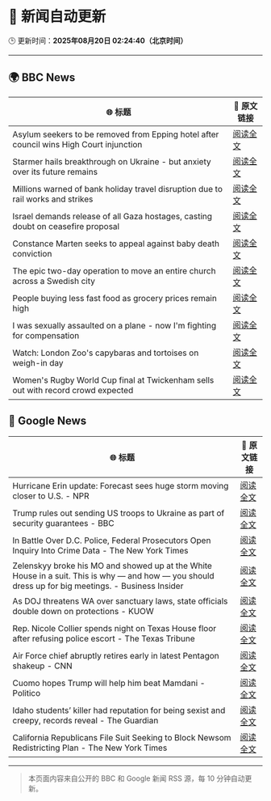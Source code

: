 # 🧠 新闻自动更新

🕒 更新时间：**2025年08月20日 02:24:40（北京时间）**

---

## 🌍 BBC News

| 🌐 标题 | 🔗 原文链接 |
|--------|-------------|
| Asylum seekers to be removed from Epping hotel after council wins High Court injunction | [阅读全文](https://www.bbc.com/news/articles/cy98gdnrl7lo?at_medium=RSS&at_campaign=rss) |
| Starmer hails breakthrough on Ukraine - but anxiety over its future remains | [阅读全文](https://www.bbc.com/news/articles/cr5rl6y04z0o?at_medium=RSS&at_campaign=rss) |
| Millions warned of bank holiday travel disruption due to rail works and strikes | [阅读全文](https://www.bbc.com/news/articles/c5y26gg371jo?at_medium=RSS&at_campaign=rss) |
| Israel demands release of all Gaza hostages, casting doubt on ceasefire proposal | [阅读全文](https://www.bbc.com/news/articles/cjeynvp409vo?at_medium=RSS&at_campaign=rss) |
| Constance Marten seeks to appeal against baby death conviction | [阅读全文](https://www.bbc.com/news/articles/clyjg1q5y4qo?at_medium=RSS&at_campaign=rss) |
| The epic two-day operation to move an entire church across a Swedish city | [阅读全文](https://www.bbc.com/news/articles/cde3xp4xlw9o?at_medium=RSS&at_campaign=rss) |
| People buying less fast food as grocery prices remain high | [阅读全文](https://www.bbc.com/news/articles/c5y042g11yvo?at_medium=RSS&at_campaign=rss) |
| I was sexually assaulted on a plane - now I'm fighting for compensation | [阅读全文](https://www.bbc.com/news/articles/cly6g2j67rko?at_medium=RSS&at_campaign=rss) |
| Watch: London Zoo's capybaras and tortoises on weigh-in day | [阅读全文](https://www.bbc.com/news/videos/c6267d6ng02o?at_medium=RSS&at_campaign=rss) |
| Women's Rugby World Cup final at Twickenham sells out with record crowd expected | [阅读全文](https://www.bbc.com/sport/rugby-union/articles/cwy597y87dxo?at_medium=RSS&at_campaign=rss) |

## 📰 Google News

| 🌐 标题 | 🔗 原文链接 |
|--------|-------------|
| Hurricane Erin update: Forecast sees huge storm moving closer to U.S. - NPR | [阅读全文](https://news.google.com/rss/articles/CBMilgFBVV95cUxOeV81SmNfZGM2bnFCM1V3Vnk1RUhCUDNKdHdTN0xmRW1PYUpSUk9PVmxORElnSkhzbjdGLVMxei0yY1MzNkhpaWM1bzUyREs4U0pTQjc5QmJ6NlFlTmtWcFREM05rNDV2Q3NTTUZpSUZVVF9FdElDbC1RTExaZXZfYVl0ZWhfZ0ZycF9FLW55d2dkUHV5UlE?oc=5) |
| Trump rules out sending US troops to Ukraine as part of security guarantees - BBC | [阅读全文](https://news.google.com/rss/articles/CBMiVEFVX3lxTE5xZG92aktaTUYyY1FVYnFCRXBHd2JzaHJlUkxOU3IyX1FKdmNPVVVkUlpSdHhtZnh0Rjg2aE5vOFA1eG91OGlDLWJ2N2dpWFNKdEs4aw?oc=5) |
| In Battle Over D.C. Police, Federal Prosecutors Open Inquiry Into Crime Data - The New York Times | [阅读全文](https://news.google.com/rss/articles/CBMijwFBVV95cUxOVHNkajY0Rmp0dVpPUDZRaW4wbUR1bGsxTmpSMUt0RUZqYWRiY1JZckFMQkpOc0Y2QURjcVRYLUtiVUp6SndZNFRuUDZmQkM0UGpoamI2R2tzMVZkM2dNVjRHTmk1d0NRNlFiSzliekktUUdCTFdFUTRad3FDQkxnaEViS09QMmpfTWwwT2xwTQ?oc=5) |
| Zelenskyy broke his MO and showed up at the White House in a suit. This is why — and how — you should dress up for big meetings. - Business Insider | [阅读全文](https://news.google.com/rss/articles/CBMipgFBVV95cUxOVDN6T3JwSUFHV19QMW16SFowYjNOUjJwYW1xeG1Ga2JkWUp0dWx1T2U4RHJFb1dyblMwY3N6b2sxaWluZmhlRjRGQVNNTU1SelowSGs2ZGhFaUp5cnJDNXNPSzBObnZQZDM5cGdfa0hoWEdMNEJUME43WXJxc2lhLUtOYTlkN0VYY1hTbUhyWG9YT2J0OFVBVk1qMHItN2lGa2dFYmpR?oc=5) |
| As DOJ threatens WA over sanctuary laws, state officials double down on protections - KUOW | [阅读全文](https://news.google.com/rss/articles/CBMiqAFBVV95cUxOenRsckI1RFVqTlFMaUFMMWgyaTZ6aFlEUnlodXgtZDFaWC1YcEpxMkpudTdhNkc3WmM1VW1EYks3NThMYm5qUzRibFVfek5qMEJQN0dHX2RLVG5EVUZ6N18wSGxiZVE4WGlaY1NpOUViVnFpcDZEdVRQWGhwaGJSWTJpRy11eDNwckctNmlwNng3eE9RUVRIbzQwWGh6eVpNNzk4NnQwNXU?oc=5) |
| Rep. Nicole Collier spends night on Texas House floor after refusing police escort - The Texas Tribune | [阅读全文](https://news.google.com/rss/articles/CBMioAFBVV95cUxNZ2NyNXFMVnRJQldZNXRNUEtkR1ZpdEFlRENhZmEtRHBpc0Mwbi1ja28yMng3MzAxakpGSENmYlg5cUFtVnd6TDRhOVRpY2pvZExsMFhzeklLR3ZwVmVwVUhmSkZueUh6QVFMaUZzN2hmZ2t6bmlXeVNCNXowYklkaE5PNnZHUWswYVBFS3lRVzNfNjRxdjVDbTl6MGN2NDJE?oc=5) |
| Air Force chief abruptly retires early in latest Pentagon shakeup - CNN | [阅读全文](https://news.google.com/rss/articles/CBMiiwFBVV95cUxQUmFCYTV5YzlvdDdJMGhwSkd4MjBwMDBqbmhjN3RRS0N0WFVja0tPN2NhUFd2VDZZQ1RqMzFGS29zUUt2ZklESDg1WElWUFY0WVZoVHJIdGwtU000eURXbm55U3RPOUtlNDRKWTJONVZGNDlycTMtSlpLRFpDc0tkRWVJM3I3ZDBfZHYw0gGQAUFVX3lxTE9MSktmWXJwNEN2UWR6bEk3SERCRmlJOUFSQ2RXU1AtZDEzTUNtTjFOSGs5XzZBNThXYXdMa1dkb19fNTVzMjdZZERHb1U2bnVKdGp2NW44aVpaRzdDODFfRVVDZFZNRE1aZW9fOUpBMEw2NnhyMkxPQXJCRm1HVTVERTlaeXF2Z0xWSDdFUjNVQg?oc=5) |
| Cuomo hopes Trump will help him beat Mamdani - Politico | [阅读全文](https://news.google.com/rss/articles/CBMihAFBVV95cUxOelltbUdEOUZSZ0dqeEoxbjQxcHdybkg2SUVIQTZ4UjJnUGZ4SGlia1loSmI4YUVnWk9VZkd4TG5QQ2MySTNQc2x4QWw5ZW1ReXVrd3otTE1qMjBra19McFNuWjYzTXY1eVZvOHlTUUxnN2F6QnU5TmRORnpOaURSemthOF8?oc=5) |
| Idaho students’ killer had reputation for being sexist and creepy, records reveal - The Guardian | [阅读全文](https://news.google.com/rss/articles/CBMiiwFBVV95cUxNeUxVakFaLW9DODl0Y0xuY2oxUGdpRm1TQ3pyR3UtSExTbTZTRzVaZUFLRzRaT1Y4cklpYlM5M3U0Z1Y0TDRIOXoySlVxYlVIN2J6N3BOY2xaQWRPVkFOTDhJaWNEV1BmR2JoSDJDMV9nd0xMWUpQaWZ4RnhLQ1dPSXpmNlN6MXBCcWhr?oc=5) |
| California Republicans File Suit Seeking to Block Newsom Redistricting Plan - The New York Times | [阅读全文](https://news.google.com/rss/articles/CBMikAFBVV95cUxOeU5RaFFnejktU1NMWERLcmRsNGlCYW03N3dmSWVRZXQxMWtBNk5JM1FhbjB3S1RoNHc0bHlHazBsTHNmejM5Y2tkb2gxUzF0OW1vTDBSbzlUOTBNZzFQdjM1M1dIM3AyZndJMmk5QXNKRnpMdzJ6VjFKclc2OWZMVGYwdTk3dG4xcHI0d0lzOEI?oc=5) |

---
> 本页面内容来自公开的 BBC 和 Google 新闻 RSS 源，每 10 分钟自动更新。